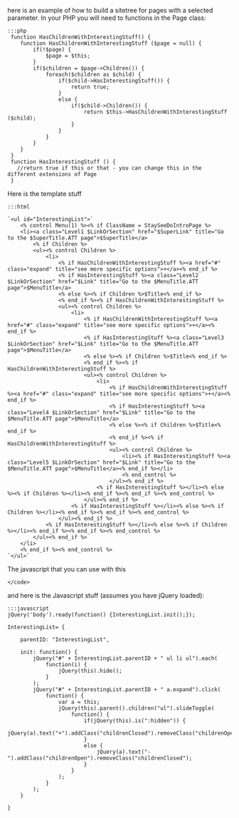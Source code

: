 here is an example of how to build a sitetree for pages with a selected parameter.  In your PHP you will need to
functions in the Page class:

	:::php
	 function HasChildrenWithInterestingStuff() {
		function HasChildrenWithInterestingStuff ($page = null) {
			if(!$page) {
				$page = $this;
			}
			if($children = $page->Children()) {
				foreach($children as $child) {
					if($child->HasInterestingStuff()) {
						return true;
					}
					else {
						if($child->Children()) {
							return $this->HasChildrenWithInterestingStuff ($child);
						}
					}
				}
			}
		}
	 }
	 function HasInterestingStuff () {
	   //return true if this or that - you can change this in the different extensions of Page
	 }


Here is the template stuff

	:::html
	
	`<ul id="InterestingList">`
		<% control Menu(1) %><% if ClassName = StaySeeDoIntroPage %>
		<li><a class="Level1 $LinkOrSection" href="$SuperLink" title="Go to the $SuperTitle.ATT page">$SuperTitle</a>
			<% if Children %>
			<ul><% control Children %>
				<li>
					<% if HasChildrenWithInterestingStuff %><a href="#" class="expand" title="see more specific options">+</a><% end_if %>
					<% if HasInterestingStuff %><a class="Level2 $LinkOrSection" href="$Link" title="Go to the $MenuTitle.ATT page">$MenuTitle</a>
					<% else %><% if Children %>$Title<% end_if %>
					<% end_if %><% if HasChildrenWithInterestingStuff %>
					<ul><% control Children %>
						<li>
							<% if HasChildrenWithInterestingStuff %><a href="#" class="expand" title="see more specific options">+</a><% end_if %>
							<% if HasInterestingStuff %><a class="Level3 $LinkOrSection" href="$Link" title="Go to the $MenuTitle.ATT page">$MenuTitle</a>
							<% else %><% if Children %>$Title<% end_if %>
							<% end_if %><% if HasChildrenWithInterestingStuff %>
							<ul><% control Children %>
								<li>
									<% if HasChildrenWithInterestingStuff %><a href="#" class="expand" title="see more specific options">+</a><% end_if %>
									<% if HasInterestingStuff %><a class="Level4 $LinkOrSection" href="$Link" title="Go to the $MenuTitle.ATT page">$MenuTitle</a>
									<% else %><% if Children %>$Title<% end_if %>
									<% end_if %><% if HasChildrenWithInterestingStuff %>
									<ul><% control Children %>
										<li><% if HasInterestingStuff %><a class="Level5 $LinkOrSection" href="$Link" title="Go to the $MenuTitle.ATT page">$MenuTitle</a><% end_if %></li>
										<% end_control %>
									</ul><% end_if %>
								<% if HasInterestingStuff %></li><% else %><% if Children %></li><% end_if %><% end_if %><% end_control %>
							</ul><% end_if %>
						<% if HasInterestingStuff %></li><% else %><% if Children %></li><% end_if %><% end_if %><% end_control %>
					</ul><% end_if %>
				<% if HasInterestingStuff %></li><% else %><% if Children %></li><% end_if %><% end_if %><% end_control %>
			</ul><% end_if %>
		</li>
		<% end_if %><% end_control %>
	`</ul>`


The javascript that you can use with this

`</code>`


and here is the Javascript stuff (assumes you have jQuery loaded):

	:::javascript
	jQuery('body').ready(function() {InterestingList.init();});
	
	InterestingList= {
	
		parentID: "InterestingList",
	
		init: function() {
			jQuery("#" + InterestingList.parentID + " ul li ul").each(
				function(i) {
					jQuery(this).hide();
				}
			);
			jQuery("#" + InterestingList.parentID + " a.expand").click(
				function() {
					var a = this;
					jQuery(this).parent().children("ul").slideToggle(
						function() {
							if(jQuery(this).is(":hidden")) {
								jQuery(a).text("+").addClass("childrenClosed").removeClass("childrenOpen");
							}
							else {
								jQuery(a).text("-").addClass("childrenOpen").removeClass("childrenClosed");
							}
						}
					);
				}
			);
		}
	
	}


